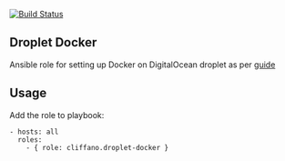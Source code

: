 [![Build Status](https://secure.travis-ci.org/cliffano/ansible-role-droplet-docker.png?branch=master)](http://travis-ci.org/cliffano/ansible-role-droplet-docker)

Droplet Docker
--------------

Ansible role for setting up Docker on DigitalOcean droplet as per [guide](https://www.digitalocean.com/community/tutorials/how-to-install-and-use-docker-getting-started)

Usage
-----

Add the role to playbook:

    - hosts: all
      roles:
        - { role: cliffano.droplet-docker }